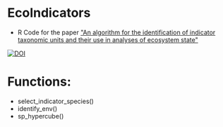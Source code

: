 # EcoIndicators

* R Code for the paper ["An algorithm for the identification of indicator taxonomic units and their use in analyses of ecosystem state"](https://revistammsb.utem.cl/articulos/an-algorithm-for-the-identification-of-indicator-taxonomic-units-and-their-use-in-analyses-of-ecosystem-state/)

[![DOI](https://zenodo.org/badge/334758897.svg)](https://zenodo.org/badge/latestdoi/334758897)


# Functions:

- select_indicator_species()
- identify_env()
- sp_hypercube()



